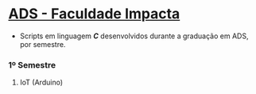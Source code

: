 # [ADS - Faculdade Impacta](https://www.impacta.edu.br/graduacoes/analise-e-desenvolvimento-de-sistemas)
   - Scripts em linguagem ***C*** desenvolvidos durante a graduação em ADS, por semestre.

### 1º Semestre
1. IoT (Arduino)
